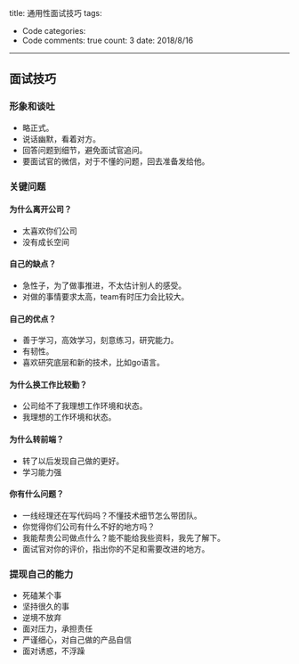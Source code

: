 title: 通用性面试技巧
tags: 
  - Code
categories: 
  - Code
comments: true
count: 3
date: 2018/8/16
---
  
## 面试技巧
### 形象和谈吐
- 略正式。
- 说话幽默，看着对方。
- 回答问题到细节，避免面试官追问。
- 要面试官的微信，对于不懂的问题，回去准备发给他。

### 关键问题
#### 为什么离开公司？
- 太喜欢你们公司
- 没有成长空间


#### 自己的缺点？
- 急性子，为了做事推进，不太估计别人的感受。
- 对做的事情要求太高，team有时压力会比较大。

#### 自己的优点？
- 善于学习，高效学习，刻意练习，研究能力。
- 有韧性。
- 喜欢研究底层和新的技术，比如go语言。

#### 为什么换工作比较勤？
- 公司给不了我理想工作环境和状态。
- 我理想的工作环境和状态。

#### 为什么转前端？
- 转了以后发现自己做的更好。
- 学习能力强

#### 你有什么问题？
- 一线经理还在写代码吗？不懂技术细节怎么带团队。
- 你觉得你们公司有什么不好的地方吗？
- 我能帮贵公司做点什么？能不能给我些资料，我先了解下。
- 面试官对你的评价，指出你的不足和需要改进的地方。

### 提现自己的能力
- 死磕某个事
- 坚持很久的事
- 逆境不放弃
- 面对压力，承担责任
- 严谨细心，对自己做的产品自信
- 面对诱惑，不浮躁





